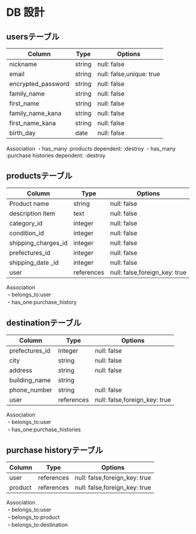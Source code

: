 # DB 設計



## usersテーブル

| Column            | Type   | Options                  |  
|-------------------|--------|------------------------- |  
| nickname          |	string | null: false              |    
| email             | string | null: false,unique: true |    
| encrypted_password|	string | null: false              |    
| family_name       |	string | null: false              |    
| first_name        |	string | null: false              |    
| family_name_kana  |	string | null: false              |    
| first_name_kana   |	string | null: false              |    
| birth_day	        | date   | null: false              |    

Association 
・has_many :products dependent: :destroy 
・has_many :purchase histories dependent: :destroy 





## productsテーブル   

| Column              | Type       | Options                       |   
|---------------------|------------|------------------------------ |   
| Product name        | string     | null: false                   |
| description item    | text       | null: false                   |
| category_id         | integer    | null: false                   |   
| condition_id        | integer    | null: false                   |   
| shipping_charges_id | integer    | null: false                   |   
| prefectures_id      | integer    | null: false                   |   
| shipping_date _id   | integer    | null: false                   |   
| user                | references | null: false,foreign_key: true |   

Association  
・belongs_to:user  
・has_one:purchase_history  



## destinationテーブル    

| Column         | Type       | Options                       |    
|--------------- |----------- |------------------------------ |    
| prefectures_id | integer    | null: false                   |    
| city           | string     | null: false                   |    
| address        | string     | null: false                   |    
| building_name  | string     |                               |    
| phone_number   | string     | null: false                   |    
| user           | references | null: false,foreign_key: true |    

Association  
・belongs_to:user  
・has_one:purchase_histories



## purchase historyテーブル  

| Column     | Type       | Options                       |  
|------------|----------- |------------------------------ |  
| user       | references | null: false,foreign_key: true |  
| product    | references | null: false,foreign_key: true |  

Association  
・belongs_to:user  
・belongs_to:product  
・belongs_to:destination